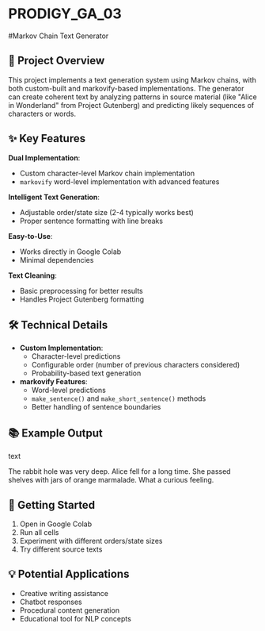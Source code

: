 # PRODIGY_GA_03
#Markov Chain Text Generator

<h2>📖 Project Overview</h2>
<p>This project implements a text generation system using Markov chains, with both custom-built and markovify-based implementations. The generator can create coherent text by analyzing patterns in source material (like "Alice in Wonderland" from Project Gutenberg) and predicting likely sequences of characters or words.</p>

<h2>✨ Key Features</h2>
 <p><strong>Dual Implementation</strong>:</p>
        <ul>
            <li>Custom character-level Markov chain implementation</li>
            <li><code>markovify</code> word-level implementation with advanced features</li>
        </ul>
<p><strong>Intelligent Text Generation</strong>:</p>
        <ul>
            <li>Adjustable order/state size (2-4 typically works best)</li>
            <li>Proper sentence formatting with line breaks</li>
        </ul>
  <p><strong>Easy-to-Use</strong>:</p>
        <ul>
            <li>Works directly in Google Colab</li>
            <li>Minimal dependencies</li>
        </ul>
  <p><strong>Text Cleaning</strong>:</p>
        <ul>
            <li>Basic preprocessing for better results</li>
            <li>Handles Project Gutenberg formatting</li>
        </ul>


<h2>🛠️ Technical Details</h2>
 <ul>
        <li><strong>Custom Implementation</strong>:
            <ul>
                <li>Character-level predictions</li>
                <li>Configurable order (number of previous characters considered)</li>
                <li>Probability-based text generation</li>
            </ul>
        </li>
        <li><strong>markovify Features</strong>:
            <ul>
                <li>Word-level predictions</li>
                <li><code>make_sentence()</code> and <code>make_short_sentence()</code> methods</li>
                <li>Better handling of sentence boundaries</li>
            </ul>
        </li>
    </ul>

<h2>📚 Example Output</h2>
<p>text</p>
<div>
The rabbit hole was very deep.
Alice fell for a long time.
She passed shelves with jars of orange marmalade.
What a curious feeling.
</div>

<h2>🚀 Getting Started</h2>
 <ol>
        <li>Open in Google Colab</li>
        <li>Run all cells</li>
        <li>Experiment with different orders/state sizes</li>
        <li>Try different source texts</li>
    </ol>
    
<h2>💡 Potential Applications</h2>
<ul>
        <li>Creative writing assistance</li>
        <li>Chatbot responses</li>
        <li>Procedural content generation</li>
        <li>Educational tool for NLP concepts</li>
    </ul>
